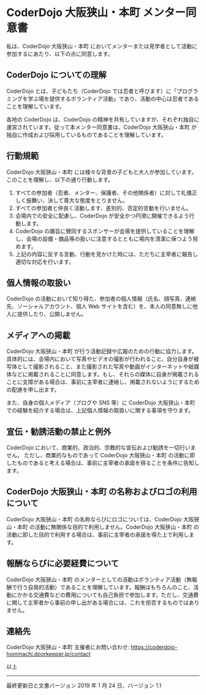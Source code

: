 # CoderDojo 大阪狭山・本町 メンター同意書

私は、CoderDojo 大阪狭山・本町 においてメンターまたは見学者として活動に参加するにあたり、以下の点に同意します。

## CoderDojo についての理解

CoderDojo とは、子どもたち（CoderDojo では忍者と呼びます）に「プログラミングを学ぶ場を提供するボランティア活動」であり、活動の中心は忍者であることを理解しています。

各地の CoderDojo は、CoderDojo の精神を共有していますが、それぞれ独自に運営されています。従って本メンター同意書は、CoderDojo 大阪狭山・本町 が独自に作成および採用しているものであることを理解しています。

## 行動規範

CoderDojo 大阪狭山・本町 には様々な背景の子どもと大人が参加しています。このことを理解し、以下の通り行動します。

1. すべての参加者（忍者、メンター、保護者、その他関係者）に対して礼儀正しく振舞い、決して尊大な態度をとりません。
1. すべての参加者と仲良く活動します、差別的、否定的言動を行いません。
1. 会場内での安全に配慮し、CoderDojo が安全かつ円滑に開催できるよう行動します。
1. CoderDojo の趣旨に賛同するスポンサーが会場を提供していることを理解し、会場の設備・備品等の扱いに注意するとともに場内を清潔に保つよう努めます。
1. 上記の内容に反する言動、行動を見かけた時には、ただちに主宰者に報告し適切な対応を行います。

## 個人情報の取扱い

CoderDojo の活動において知り得た、参加者の個人情報（氏名、顔写真、連絡先、ソーシャルアカウント、個人 Web サイトを含む）を、本人の同意無しに他人に提供したり、公開しません。

## メディアへの掲載

CoderDojo 大阪狭山・本町 が行う活動記録や広報のための行動に協力します。具体的には、会場内において写真やビデオの撮影が行われること、自分自身が被写体として撮影されること、また撮影された写真や動画がインターネットや紙媒体などに掲載されることに同意します。もし、それらの媒体に自身が掲載されることに支障がある場合は、事前に主宰者に連絡し、掲載されないようにするための配慮を申し出ます。

また、自身の個人メディア（ブログや SNS 等）に CoderDojo 大阪狭山・本町 での経験を紹介する場合は、上記個人情報の取扱いに関する事項を守ります。

## 宣伝・勧誘活動の禁止と例外

CoderDojo において、商業的、政治的、宗教的な宣伝および勧誘を一切行いません。
ただし、商業的なものであって CoderDojo 大阪狭山・本町 の活動に即したものであると考える場合は、事前に主宰者の承諾を得ることを条件に告知します。

## CoderDojo 大阪狭山・本町 の名称およびロゴの利用について

CoderDojo 大阪狭山・本町 の名称ならびにロゴについては、CoderDojo 大阪狭山・本町 の活動に無関係な目的で利用しません。CoderDojo 大阪狭山・本町 の活動に即した目的で利用する場合は、事前に主宰者の承諾を得た上で利用します。

## 報酬ならびに必要経費について

CoderDojo 大阪狭山・本町 のメンターとしての活動はボランティア活動（無報酬で行う自発的活動）であることを理解しています。報酬はもちろんのこと、活動にかかる交通費などの費用についても自己負担で参加します。ただし、交通費に関して主宰者から事前の申し出がある場合には、これを拒否するものではありません。

## 連絡先

CoderDojo 大阪狭山・本町 主催者にお問い合わせ: https://coderdojo-hommachi.doorkeeper.jp/contact

以上

---

最終更新日と文書バージョン
2019 年 1 月 24 日、バージョン 1.1
